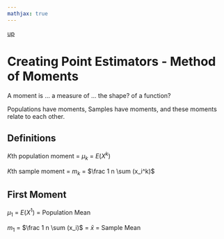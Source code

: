 ```yaml
---
mathjax: true
---
```


[up](../../index.md)

# Creating Point Estimators - Method of Moments

A moment is ... a measure of ... the shape? of a function?

Populations have moments, Samples have moments, and these moments relate to each other.

## Definitions

$K$th population moment = $\mu _ k$ = $E(X^k)$

$K$th sample moment = $m _ k$ = $\frac 1 n \sum (x_i^k)$

## First Moment

$\mu _ 1$ = $E(X^1)$ = Population Mean

$m_1$ = $\frac 1 n \sum (x_i)$ = $\bar x$ = Sample Mean

